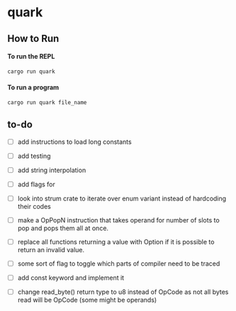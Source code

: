 # quark


## How to Run

#### To run the REPL
```rust
cargo run quark
```

#### To run a program 
```rust
cargo run quark file_name
```

## to-do
- [ ] add instructions to load long constants
- [ ] add testing
- [ ] add string interpolation
- [ ] add flags for 
- [ ] look into strum crate to iterate over enum variant instead of hardcoding their codes
- [ ] make a OpPopN instruction that takes operand for number of slots to pop and pops them all at once.
- [ ] replace all functions returning a value with Option if it is possible to return an invalid value.
- [ ] some sort of flag to toggle which parts of compiler need to be traced
- [ ] add const keyword and implement it
- [ ] change read_byte() return type to u8 instead of OpCode as not all bytes read will be OpCode (some might be operands)




